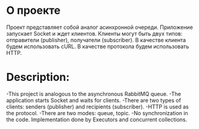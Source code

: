 # О проекте
Проект представляет собой аналог асинхронной очереди. Приложение запускает Socket и ждет клиентов.
Клиенты могут быть двух типов: отправители (publisher), получатели (subscriber). В качестве клиента
будем использовать cURL. В качестве протокола будем использовать HTTP. 

# Description:
-This project is analogous to the asynchronous RabbitMQ queue.
-The application starts Socket and waits for clients.
-There are two types of clients: senders (publisher) and recipients (subscriber).
-HTTP is used as the protocol.
-There are two modes: queue, topic.
-No synchronization in the code. Implementation done by Executors and concurrent collections.